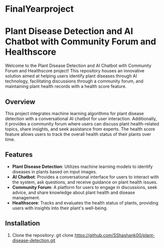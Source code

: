 ﻿# FinalYearproject
# Plant Disease Detection and AI Chatbot with Community Forum and Healthscore

Welcome to the Plant Disease Detection and AI Chatbot with Community Forum and Healthscore project! This repository houses an innovative solution aimed at helping users identify plant diseases through AI technology, facilitating discussions through a community forum, and maintaining plant health records with a health score feature.

## Overview

This project integrates machine learning algorithms for plant disease detection with a conversational AI chatbot for user interaction. Additionally, it provides a community forum where users can discuss plant health-related topics, share insights, and seek assistance from experts. The health score feature allows users to track the overall health status of their plants over time.

## Features

- **Plant Disease Detection**: Utilizes machine learning models to identify diseases in plants based on input images.
- **AI Chatbot**: Provides a conversational interface for users to interact with the system, ask questions, and receive guidance on plant health issues.
- **Community Forum**: A platform for users to engage in discussions, seek advice, and share knowledge about plant health and disease management.
- **Healthscore**: Tracks and evaluates the health status of plants, providing users with insights into their plant's well-being.

## Installation

1. Clone the repository:
   git clone https://github.com/SShashank00/plant-disease-detection.git
